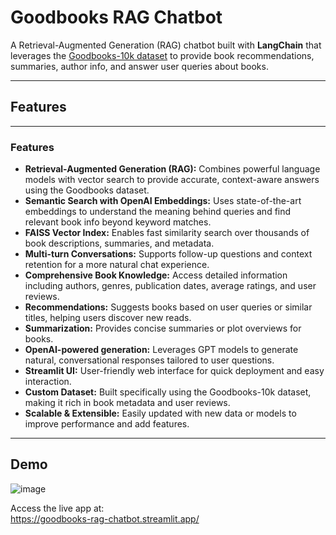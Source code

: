 # Goodbooks RAG Chatbot

A Retrieval-Augmented Generation (RAG) chatbot built with **LangChain** that leverages the [Goodbooks-10k dataset](https://github.com/zygmuntz/goodbooks-10k) to provide book recommendations, summaries, author info, and answer user queries about books.

---

## Features

---

### Features

* **Retrieval-Augmented Generation (RAG):** Combines powerful language models with vector search to provide accurate, context-aware answers using the Goodbooks dataset.
* **Semantic Search with OpenAI Embeddings:** Uses state-of-the-art embeddings to understand the meaning behind queries and find relevant book info beyond keyword matches.
* **FAISS Vector Index:** Enables fast similarity search over thousands of book descriptions, summaries, and metadata.
* **Multi-turn Conversations:** Supports follow-up questions and context retention for a more natural chat experience.
* **Comprehensive Book Knowledge:** Access detailed information including authors, genres, publication dates, average ratings, and user reviews.
* **Recommendations:** Suggests books based on user queries or similar titles, helping users discover new reads.
* **Summarization:** Provides concise summaries or plot overviews for books.
* **OpenAI-powered generation:** Leverages GPT models to generate natural, conversational responses tailored to user questions.
* **Streamlit UI:** User-friendly web interface for quick deployment and easy interaction.
* **Custom Dataset:** Built specifically using the Goodbooks-10k dataset, making it rich in book metadata and user reviews.
* **Scalable & Extensible:** Easily updated with new data or models to improve performance and add features.

  
---

## Demo
![image](https://github.com/user-attachments/assets/0a1b61cf-4836-4aec-ac45-4e2c61afccf8)


Access the live app at:  
https://goodbooks-rag-chatbot.streamlit.app/

